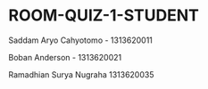 # ROOM-QUIZ-1-STUDENT

Saddam Aryo Cahyotomo - 1313620011

Boban Anderson - 1313620021

Ramadhian Surya Nugraha 1313620035
